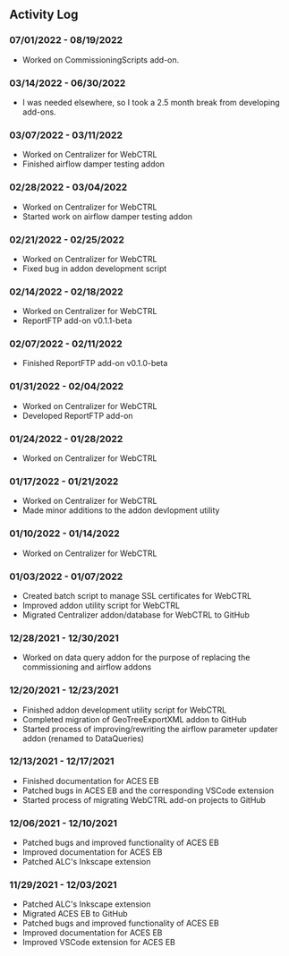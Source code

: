 ## Activity Log

### **07/01/2022 - 08/19/2022**
- Worked on CommissioningScripts add-on.

### **03/14/2022 - 06/30/2022**
- I was needed elsewhere, so I took a 2.5 month break from developing add-ons.

### **03/07/2022 - 03/11/2022**
- Worked on Centralizer for WebCTRL
- Finished airflow damper testing addon

### **02/28/2022 - 03/04/2022**
- Worked on Centralizer for WebCTRL
- Started work on airflow damper testing addon

### **02/21/2022 - 02/25/2022**
- Worked on Centralizer for WebCTRL
- Fixed bug in addon development script

### **02/14/2022 - 02/18/2022**
- Worked on Centralizer for WebCTRL
- ReportFTP add-on v0.1.1-beta

### **02/07/2022 - 02/11/2022**
- Finished ReportFTP add-on v0.1.0-beta

### **01/31/2022 - 02/04/2022**
- Worked on Centralizer for WebCTRL
- Developed ReportFTP add-on

### **01/24/2022 - 01/28/2022**
- Worked on Centralizer for WebCTRL

### **01/17/2022 - 01/21/2022**
- Worked on Centralizer for WebCTRL
- Made minor additions to the addon devlopment utility

### **01/10/2022 - 01/14/2022**
- Worked on Centralizer for WebCTRL

### **01/03/2022 - 01/07/2022**
- Created batch script to manage SSL certificates for WebCTRL
- Improved addon utility script for WebCTRL
- Migrated Centralizer addon/database for WebCTRL to GitHub

### **12/28/2021 - 12/30/2021**
- Worked on data query addon for the purpose of replacing the commissioning and airflow addons

### **12/20/2021 - 12/23/2021**
- Finished addon development utility script for WebCTRL
- Completed migration of GeoTreeExportXML addon to GitHub
- Started process of improving/rewriting the airflow parameter updater addon (renamed to DataQueries)

### **12/13/2021 - 12/17/2021**
- Finished documentation for ACES EB
- Patched bugs in ACES EB and the corresponding VSCode extension
- Started process of migrating WebCTRL add-on projects to GitHub

### **12/06/2021 - 12/10/2021**
- Patched bugs and improved functionality of ACES EB
- Improved documentation for ACES EB
- Patched ALC's Inkscape extension

### **11/29/2021 - 12/03/2021**
- Patched ALC's Inkscape extension
- Migrated ACES EB to GitHub
- Patched bugs and improved functionality of ACES EB
- Improved documentation for ACES EB
- Improved VSCode extension for ACES EB
